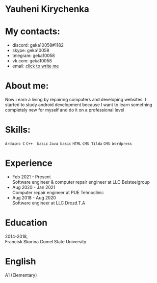 # Yauheni Kirychenka #
# My contacts: #
* discord: geka10058#1182
* skype: geka10058
* telegram: geka10058
* vk.com: geka10058
* email: <a href="mailto:geka10058@gmail,com">click to write me</a>
# About me: #
Now i earn a living by repairing computers and developing websites. I started to study android development because I want to learn something completely new for myself and do it on a professional level
# Skills: #
`Arduino C` `C++  basic` `Java basic` `HTML` `CMS Tilda` `CMS Wordpress` 
# Experience #
* Feb 2021 - Present 
<br>Software engineer & computer repair engineer at LLC Belsteelgroup
* Aug 2020 - Jan 2021
<br>Computer repair engineer at PUE Tehnoclinic
* Aug 2018 - Aug 2020
<br>Software engineer at LLC Drozd.T.A
# Education #
2014-2018, <br>Francisk Skorina Gomel State University
# English #
A1 (Elementary)
